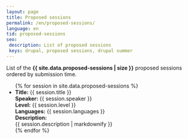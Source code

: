 ```yaml
---
layout: page
title: Proposed sessions
permalink: /en/proposed-sessions/
language: en
tid: proposed-sessions
seo:
 description: List of proposed sessions
 keys: drupal, proposed sessions, drupal summer
---
```


List of the **{{ site.data.proposed-sessions | size }}** proposed sessions ordered by submission time.
<ul>
{% for session in site.data.proposed-sessions %}
  <li class="proposed--session">
    <strong>Title:</strong> {{ session.title }}<br/>
    <strong>Speaker:</strong> {{ session.speaker }}<br/>
    <strong>Level:</strong> {{ session.level }}<br/>
    <strong>Languages:</strong> {{ session.languages }}<br/>
    <div class="proposed--session__description tab--closed"><strong>Description:</strong> <div class="proposed--session__description__value tab--collapsed">{{ session.description | markdownify }}</div></div>
  </li>
{% endfor %}
</ul>
